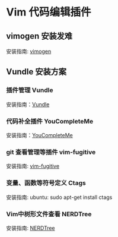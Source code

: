 # Vim 代码编辑插件
## vimogen 安装发难
安装指南: [vimogen](./vim)
## Vundle 安装方案
### 插件管理 Vundle
安装指南：[Vundle](https://github.com/VundleVim/Vundle.vim)

### 代码补全插件 YouCompleteMe
安装指南：[YouCompleteMe](https://github.com/Valloric/YouCompleteMe)

### git 查看管理等插件 vim-fugitive
安装指南: [vim-fugitive](https://github.com/tpope/vim-fugitive)

### 变量、函数等符号定义 Ctags
安装指南: ubuntu: sudo apt-get install ctags

### Vim中树形文件查看 NERDTree
安装指南: [NERDTree](https://github.com/scrooloose/nerdtree)
